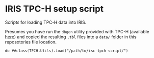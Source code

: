 # IRIS TPC-H setup script

Scripts for loading TPC-H data into IRIS.

Presumes you have run the `dbgen` utility provided with TPC-H (available [here](https://github.com/dragansah/tpch-dbgen)) and copied the resulting `.tbl` files into a `data/` folder in this reposotories file location.

```ObjectScript
do ##class(TPCH.Utils).Load("/path/to/isc-tpch-script/")
```
